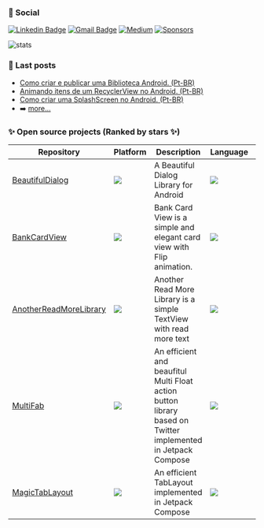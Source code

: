 

 ### 📌 Social
 [![Linkedin Badge](https://img.shields.io/badge/-LinkedIn-blue?style=flat-square&logo=Linkedin&logoColor=white&link=https://www.linkedin.com/in/iamageo/)](https://www.linkedin.com/in/iamageo/)
 [![Gmail Badge](https://img.shields.io/badge/-Gmail-red?style=flat-square&logo=Gmail&logoColor=white&link=mailto:geovani.af4@gmail.com)](mailto:geovani.af4@gmail.com)
<a href="https://medium.com/@iamageo"><img alt="Medium" src="https://user-images.githubusercontent.com/26925002/189384719-590fbe25-275a-4dcc-a927-20067558b3b7.svg"/></a>
<a href="https://github.com/sponsors/iamageo"><img alt="Sponsors" src="https://user-images.githubusercontent.com/26925002/189384730-cc3ac4b0-6444-43d9-9d66-099627298a40.svg"/></a>

![stats](https://github-readme-stats.vercel.app/api?username=iamageo&hide=contribs&show_icons=true&include_all_commits=true&count_private=true)

### 📕 Last posts

- [Como criar e publicar uma Biblioteca Android. (Pt-BR)](https://medium.com/@iamageo/como-criar-e-publicar-uma-biblioteca-android-a3d058387562)
- [Animando itens de um RecyclerView no Android. (Pt-BR)](https://medium.com/@iamageo/animando-itens-de-um-recyclerview-no-android-61a1fa5f7e2)
- [Como criar uma SplashScreen no Android. (Pt-BR)](https://medium.com/@iamageo/como-criar-uma-splashscreen-no-android-e9ec66e6e753)
- ➡️ [more...](https://medium.com/@iamageo)

### ✨ Open source projects (Ranked by stars ✨)
| Repository | Platform | Description | Language | Stars
-- | -- | -- | -- | -- |
| [BeautifulDialog](https://github.com/iamageo/BeautifulDialog) | ![](https://img.shields.io/badge/Android-3DDC84?style=for-the-badge&logo=android&logoColor=white) | A Beautiful Dialog Library for Android | ![](https://img.shields.io/badge/kotlin-%237F52FF.svg?style=for-the-badge&logo=kotlin&logoColor=white) | ![](https://img.shields.io/github/stars/iamageo/BeautifulDialog)
| [BankCardView](https://github.com/iamageo/BankCardView) | ![](https://img.shields.io/badge/Android-3DDC84?style=for-the-badge&logo=android&logoColor=white) | Bank Card View is a simple and elegant card view with Flip animation. | ![](https://img.shields.io/badge/kotlin-%237F52FF.svg?style=for-the-badge&logo=kotlin&logoColor=white) | ![](https://img.shields.io/github/stars/iamageo/BankCardView)
| [AnotherReadMoreLibrary](https://github.com/iamageo/AnotherReadMoreLibrary) | ![](https://img.shields.io/badge/Android-3DDC84?style=for-the-badge&logo=android&logoColor=white) | Another Read More Library is a simple TextView with read more text | ![](https://img.shields.io/badge/kotlin-%237F52FF.svg?style=for-the-badge&logo=kotlin&logoColor=white) | ![](https://img.shields.io/github/stars/iamageo/AnotherReadMoreLibrary)
| [MultiFab](https://github.com/iamageo/AnotherReadMoreLibrary) | ![](https://img.shields.io/badge/Android-3DDC84?style=for-the-badge&logo=android&logoColor=white) | An efficient and beaufitul Multi Float action button library based on Twitter implemented in Jetpack Compose | ![](https://img.shields.io/badge/kotlin-%237F52FF.svg?style=for-the-badge&logo=kotlin&logoColor=white) | ![](https://img.shields.io/github/stars/iamageo/MultiFab)
| [MagicTabLayout](https://github.com/iamageo/MagicTabLayout) | ![](https://img.shields.io/badge/Android-3DDC84?style=for-the-badge&logo=android&logoColor=white) | An efficient TabLayout implemented in Jetpack Compose  | ![](https://img.shields.io/badge/kotlin-%237F52FF.svg?style=for-the-badge&logo=kotlin&logoColor=white) | ![](https://img.shields.io/github/stars/iamageo/MagicTabLayout)
